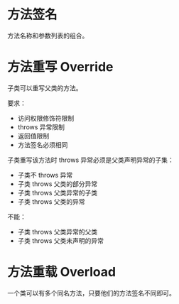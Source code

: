 # 方法签名

方法名称和参数列表的组合。

# 方法重写 Override

子类可以重写父类的方法。

要求：

- 访问权限修饰符限制
- throws 异常限制
- 返回值限制
- 方法签名必须相同

子类重写该方法时 throws 异常必须是父类声明异常的子集：

- 子类不 throws 异常
- 子类 throws 父类的部分异常
- 子类 throws 父类异常的子类
- 子类 throws 父类的异常

不能：

- 子类 throws 父类异常的父类
- 子类 throws 父类未声明的异常

# 方法重载 Overload

一个类可以有多个同名方法，只要他们的方法签名不同即可。
